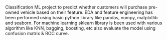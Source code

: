 Classification ML project to predict whether customers will purchase pre-owned vehicle based on their feature. 
EDA and feature engineering has been performed using basic python library like pandas, numpy, matplotlib and seaborn.
For machine learning sklearn library is been used with various algorithm like KNN, bagging, boosting, etc also evaluate the model using confusion matrix & ROC curve.
